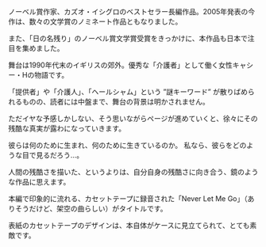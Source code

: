 ノーベル賞作家、カズオ・イシグロのベストセラー長編作品。2005年発表の今作は、数々の文学賞のノミネート作品ともなりました。

また、「日の名残り」のノーベル賞文学賞受賞をきっかけに、本作品も日本で注目を集めました。

舞台は1990年代末のイギリスの郊外。優秀な「介護者」として働く女性キャシー・Hの物語です。

「提供者」や「介護人」、「ヘールシャム」という ”謎キーワード” が散りばめられるものの、読者には中盤まで、舞台の背景は明かされません。

ただイヤな予感しかしない、そう思いながらページが進めていくと、徐々にその残酷な真実が露わになっていきます。

彼らは何のために生まれ、何のために生きているのか。 私なら、彼らをどのような目で見るだろう...。

人間の残酷さを描いた、というよりは、自分自身の残酷さに向き合う、鏡のような作品に思えます。

本編で印象的に流れる、カセットテープに録音された「Never Let Me Go」（ありそうだけど、架空の曲らしい）がタイトルです。

表紙のカセットテープのデザインは、本自体がケースに見立てられて、とても素敵です。
